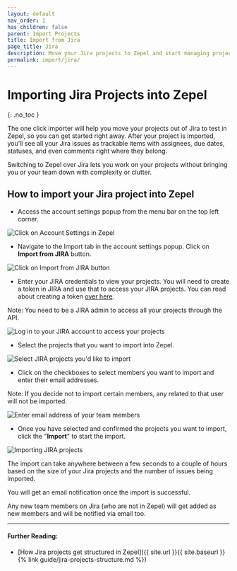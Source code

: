 ```yaml
---
layout: default
nav_order: 1
has_children: false
parent: Import Projects
title: Import from Jira
page_title: Jira
description: Move your Jira projects to Zepel and start managing projects with ease.
permalink: import/jira/
---
```

# Importing Jira Projects into Zepel
{: .no_toc }

The one click importer will help you move your projects out of Jira to test in Zepel, so you can get started right away. After your project is imported, you’ll see all your Jira issues as trackable items with assignees, due dates, statuses, and even comments right where they belong.

Switching to Zepel over Jira lets you work on your projects without bringing you or your team down with complexity or clutter.

## How to import your Jira project into Zepel

* Access the account settings popup from the menu bar on the top left corner. 

![Click on Account Settings in Zepel](/guide/assets/uploads/zepel-account-settings.png "Account Settings")

* Navigate to the Import tab in the account settings popup. Click on **Import from JIRA** button.

![Click on Import from JIRA button](/guide/assets/uploads/zepel-jira-import.png "Click on Import from JIRA button")

* Enter your JIRA credentials to view your projects. You will need to create a token in JIRA and use that to access your JIRA projects. You can read about creating a token [over here](https://confluence.atlassian.com/cloud/api-tokens-938839638.html). 

Note: You need to be a JIRA admin to access all your projects through the API. 

![Log in to your JIRA account to access your projects](/guide/assets/uploads/zepel-jira-login.png "Log in to JIRA")

* Select the projects that you want to import into Zepel. 

![Select JIRA projects you'd like to import](/guide/assets/uploads/zepel-jira-projects.png "Select JIRA projects to import")

* Click on the checkboxes to select members you want to import and enter their email addresses.

Note: If you decide not to import certain members, any related to that user will not be imported.

![Enter email address of your team members](/guide/assets/uploads/zepel-jira-email-import.png)

* Once you have selected and confirmed the projects you want to import, click the "**Import**" to start the import.

![Importing JIRA projects](/guide/assets/uploads/zepel-jira-importing.png "Importing JIRA projects")

The import can take anywhere between a few seconds to a couple of hours based on the size of your Jira projects and the number of issues being imported. 

You will get an email notification once the import is successful. 

Any new team members on Jira (who are not in Zepel) will get added as new members and will be notified via email too.

---

#### Further Reading:

* [How Jira projects get structured in Zepel]({{ site.url }}{{ site.baseurl }}{% link guide/jira-projects-structure.md %})